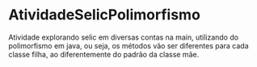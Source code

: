 # AtividadeSelicPolimorfismo
Atividade explorando selic em diversas contas na main, utilizando do polimorfismo em java, ou seja, os métodos vão ser diferentes para cada classe filha, ao diferentemente do padrão da classe mãe.
